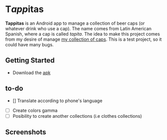 # T*app*itas

**Tappitas** is an Android app to manage a collection of beer caps (or whatever drink who use a cap). 
The name comes from Latin American Spanish, where a cap is called *tapita*. The idea to make this project comes from my desire of manage [my collection of caps](https://www.instagram.com/p/Cv7x6cFrzBr/?img_index=1). This is a test project, so it could have many bugs.

## Getting Started

- Download the [apk](https://drive.google.com/file/d/15e-zteLUPEWXlkxvFcpomaCJ3ViL9m8x/view?usp=share_link)

## to-do

- [] Translate according to phone's language
- [ ] Create colors gamma
- [ ] Posibility to create another collections (i.e clothes collections)

## Screenshots